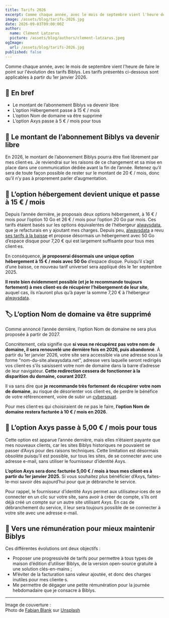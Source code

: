 ```yaml
---
title: Tarifs 2026
excerpt: Comme chaque année, avec le mois de septembre vient l'heure de faire le point sur l'évolution des tarifs Biblys. Les tarifs présentés ci-dessous sont applicables à partir du 1er janvier 2026.
image: /assets/blog/tarifs-2026.jpg
date: 2026-09-03T09:00:00Z
author:
  name: Clément Latzarus
  picture: /assets/blog/authors/clement-latzarus.jpeg
ogImage:
  url: /assets/blog/tarifs-2026.jpg
published: false
---
```


Comme chaque année, avec le mois de septembre vient l'heure de faire le point sur l'évolution des tarifs Biblys. Les
tarifs présentés ci-dessous sont applicables à partir du 1er janvier 2026.

## 🚀 En bref

- Le montant de l’abonnement Biblys va devenir libre
- L’option Hébergement passe à 15 € / mois
- L’option Nom de domaine va être supprimé
- L’option Axys passe à 5 € / mois pour tous

## 🧰 Le montant de l’abonnement Biblys va devenir libre

En 2026, le montant de l’abonnement Biblys pourra être fixé librement par mes client·es. Je reviendrai sur les raisons
de ce changement et sa mise en place dans une communication dédiée avant la fin de l’année. Retenez qu’il sera de toute
façon possible de rester sur le montant de 20 € / mois, donc qu’il n’y pas à proprement parler d’augmentation.

## 🏡 L’option hébergement devient unique et passe à 15 € / mois

Depuis l’année dernière, je proposais deux options hébergement, à 16 € / mois pour l’option 10 Go et 26 € / mois pour
l’option 20 Go par mois. Ces tarifs étaient basés sur les options équivalentes de
l’hébergeur [alwaysdata](https://www.alwaysdata.com/en/register/?from=215e2fb8), que je refacturais en y ajoutant mes
charges. Depuis peu, [alwaysdata](https://www.alwaysdata.com/en/register/?from=215e2fb8) a
revu [ses tarifs à la baisse](https://changelog.alwaysdata.com/) et propose désormais un hébergement avec 50 Go d’espace
disque pour 7,20 € qui est largement suffisante pour tous mes client·es.

En conséquence, **je proposerai désormais une unique option hébergement à 15 € / mois avec 50 Go** d’espace disque.
Puisqu’il s’agit d’une baisse, ce nouveau tarif universel sera appliqué dès le 1er septembre 2025.

**Il reste bien évidemment possible (et je le recommande toujours fortement) à mes client·es de récupérer l’hébergement
de leur site**, auquel cas, ils n’auront plus qu’à payer la somme 7,20 € à
l’hébergeur [alwaysdata](https://www.alwaysdata.com/en/register/?from=215e2fb8).

## 🏷️ L’option Nom de domaine va être supprimé

Comme annoncé l’année dernière, l’option Nom de domaine ne sera plus proposée à partir de 2027.

Concrètement, cela signifie que **si vous ne récupérez pas votre nom de domaine, il sera renouvelé une dernière fois en
2026, puis abandonné**. À partir du 1er janvier 2026, votre site sera accessible via une adresse sous la forme 
"nom-du-site.alwaysdata.net", adresse vers laquelle seront redirigés vos client·es
s’ils saisissent votre nom de domaine dans la barre d’adresse de leur navigateur. **Cette redirection cessera de
fonctionner à la disparition du domaine, courant 2027.**

Il va sans dire que **je** **recommande très fortement** **de récupérer votre nom de domaine**, au risque de désorienter
vos client·es, de perdre le bénéfice de votre référencement, voire de subir
un [cybersquat](https://fr.wikipedia.org/wiki/Cybersquattage).

Pour mes client·es qui choisiraient de ne pas le faire, **l’option Nom de domaine restera facturée à 10 € / mois en 2026**.

## 🔐 L’option Axys passe à 5,00 € / mois pour tous

Cette option est apparue l’année dernière, mais elles n’étaient payante que mes nouveaux clients, car les sites Biblys
historiques ne pouvaient se passer d’Axys pour des raisons techniques. Cette limitation est désormais obsolète puisqu’il
est possible, sur tous les sites, de se connecter avec une adresse e-mail, sans utiliser le fournisseur d’identité Axys.

**L’option Axys sera donc facturée 5,00 € / mois à tous mes client·es à partir du 1er janvier 2025.** Si vous souhaitez
plus bénéficier d’Axys, faites-le-moi savoir dès aujourd’hui pour que je débranche le service.

Pour rappel, le fournisseur d’identité Axys permet aux utilisateur·ices de se connecter en un clic sur votre site, sans
avoir à créer de compte, s’ils ont déjà créé un compte sur un autre site utilisant Axys. En cas de débranchement du
service, il leur sera toujours possible de se connecter à votre site avec une adresse e-mail.

## 💸 Vers une rémunération pour mieux maintenir Biblys

Ces différentes évolutions ont deux objectifs :

- Proposer une progressivité de tarifs pour permettre à tous types de maison d’édition d’utiliser Biblys, de la version
  open-source gratuite à une solution clés-en-mains ;
- M’éviter de la facturation sans valeur ajoutée, et donc des charges inutiles pour mes cliente·s.
- Me permettre de dégager une petite rémunération pour la journée hebdomadaire que je consacre à Biblys.

---
Image de couverture :  
Photo de <a href="https://unsplash.com/fr/@blankerwahnsinn?utm_content=creditCopyText&utm_medium=referral&utm_source=unsplash">Fabian Blank</a> sur <a href="https://unsplash.com/fr/photos/figurine-de-cochon-rose-sur-surface-blanche-pElSkGRA2NU?utm_content=creditCopyText&utm_medium=referral&utm_source=unsplash">Unsplash</a>
      